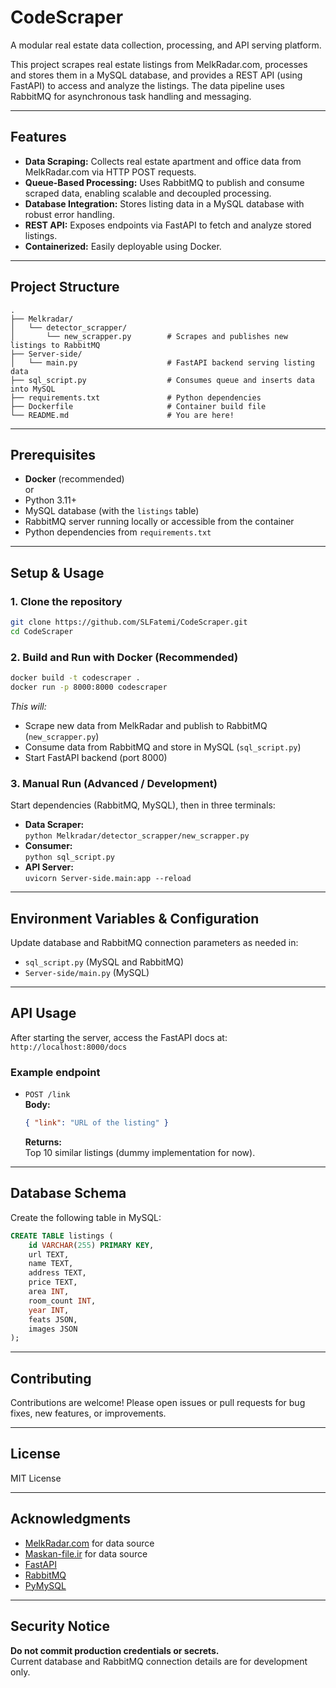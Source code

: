 # CodeScraper

A modular real estate data collection, processing, and API serving platform.

This project scrapes real estate listings from MelkRadar.com, processes and stores them in a MySQL database, and provides a REST API (using FastAPI) to access and analyze the listings. The data pipeline uses RabbitMQ for asynchronous task handling and messaging.

---

## Features

- **Data Scraping:** Collects real estate apartment and office data from MelkRadar.com via HTTP POST requests.
- **Queue-Based Processing:** Uses RabbitMQ to publish and consume scraped data, enabling scalable and decoupled processing.
- **Database Integration:** Stores listing data in a MySQL database with robust error handling.
- **REST API:** Exposes endpoints via FastAPI to fetch and analyze stored listings.
- **Containerized:** Easily deployable using Docker.

---

## Project Structure

```
.
├── Melkradar/
│   └── detector_scrapper/
│       └── new_scrapper.py        # Scrapes and publishes new listings to RabbitMQ
├── Server-side/
│   └── main.py                    # FastAPI backend serving listing data
├── sql_script.py                  # Consumes queue and inserts data into MySQL
├── requirements.txt               # Python dependencies
├── Dockerfile                     # Container build file
└── README.md                      # You are here!
```

---

## Prerequisites

- **Docker** (recommended)  
  or
- Python 3.11+
- MySQL database (with the `listings` table)
- RabbitMQ server running locally or accessible from the container
- Python dependencies from `requirements.txt`

---

## Setup & Usage

### 1. Clone the repository

```bash
git clone https://github.com/SLFatemi/CodeScraper.git
cd CodeScraper
```

### 2. Build and Run with Docker (Recommended)

```bash
docker build -t codescraper .
docker run -p 8000:8000 codescraper
```

*This will:*
- Scrape new data from MelkRadar and publish to RabbitMQ (`new_scrapper.py`)
- Consume data from RabbitMQ and store in MySQL (`sql_script.py`)
- Start FastAPI backend (port 8000)

### 3. Manual Run (Advanced / Development)

Start dependencies (RabbitMQ, MySQL), then in three terminals:

- **Data Scraper:**  
  `python Melkradar/detector_scrapper/new_scrapper.py`
- **Consumer:**  
  `python sql_script.py`
- **API Server:**  
  `uvicorn Server-side.main:app --reload`

---

## Environment Variables & Configuration

Update database and RabbitMQ connection parameters as needed in:
- `sql_script.py` (MySQL and RabbitMQ)
- `Server-side/main.py` (MySQL)

---

## API Usage

After starting the server, access the FastAPI docs at:  
`http://localhost:8000/docs`

### Example endpoint

- `POST /link`  
  **Body:**  
  ```json
  { "link": "URL of the listing" }
  ```
  **Returns:**  
  Top 10 similar listings (dummy implementation for now).

---

## Database Schema

Create the following table in MySQL:

```sql
CREATE TABLE listings (
    id VARCHAR(255) PRIMARY KEY,
    url TEXT,
    name TEXT,
    address TEXT,
    price TEXT,
    area INT,
    room_count INT,
    year INT,
    feats JSON,
    images JSON
);
```

---

## Contributing

Contributions are welcome! Please open issues or pull requests for bug fixes, new features, or improvements.

---

## License

MIT License

---

## Acknowledgments

- [MelkRadar.com](https://melkradar.com) for data source
- [Maskan-file.ir](https://maskan-file.ir) for data source
- [FastAPI](https://fastapi.tiangolo.com/)
- [RabbitMQ](https://www.rabbitmq.com/)
- [PyMySQL](https://pymysql.readthedocs.io/)

---

## Security Notice

**Do not commit production credentials or secrets.**  
Current database and RabbitMQ connection details are for development only.
